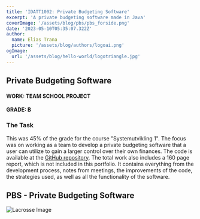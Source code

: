 ```yaml
---
title: 'IDATT1002: Private Budgeting Software'
excerpt: 'A private budgeting software made in Java'
coverImage: '/assets/blog/pbs/pbs_forside.png'
date: '2023-05-10T05:35:07.322Z'
author:
  name: Elias Trana
  picture: '/assets/blog/authors/logoai.png'
ogImage:
  url: '/assets/blog/hello-world/logotriangle.jpg'
---
```


## Private Budgeting Software

#### **WORK:** TEAM SCHOOL PROJECT
#### **GRADE:** B

### The Task

This was 45% of the grade for the course "Systemutvikling 1". The focus was on working as a team to develop a private budgeting software that a user can utilize to gain a larger control over their own finances. The code is available at the [GitHub repository](https://github.com/Eliastrana/PBS).
The total work also includes a 160 page report, which is not included in this portfolio. It contains everything from the development process, notes from meetings, the improvements of the code, the strategies used, as well as all the functionality of the software.

## PBS - Private Budgeting Software

![Lacrosse Image](/assets/blog/pbs/logo_small.jpeg)



